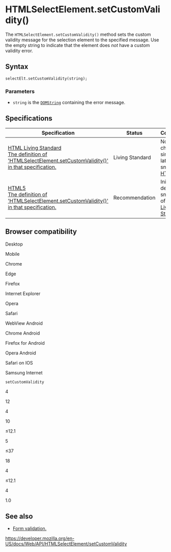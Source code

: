 # HTMLSelectElement.setCustomValidity()

The `HTMLSelectElement.setCustomValidity()` method sets the custom validity message for the selection element to the specified message. Use the empty string to indicate that the element does _not_ have a custom validity error.

## Syntax

    selectElt.setCustomValidity(string);

### Parameters

- `string` is the [`DOMString`](../domstring) containing the error message.

## Specifications

<table><thead><tr class="header"><th>Specification</th><th>Status</th><th>Comment</th></tr></thead><tbody><tr class="odd"><td><a href="https://html.spec.whatwg.org/multipage/#dom-cva-setcustomvalidity">HTML Living Standard<br />
<span class="small">The definition of 'HTMLSelectElement.setCustomValidity()' in that specification.</span></a></td><td><span class="spec-living">Living Standard</span></td><td>No change since the latest snapshot, <a href="https://www.w3.org/TR/html52/">HTML5</a>.</td></tr><tr class="even"><td><a href="https://www.w3.org/TR/html52/forms.html#dom-cva-setcustomvalidity">HTML5<br />
<span class="small">The definition of 'HTMLSelectElement.setCustomValidity()' in that specification.</span></a></td><td><span class="spec-rec">Recommendation</span></td><td>Initial definition, snapshot of <a href="https://html.spec.whatwg.org/multipage/">HTML Living Standard</a></td></tr></tbody></table>

## Browser compatibility

Desktop

Mobile

Chrome

Edge

Firefox

Internet Explorer

Opera

Safari

WebView Android

Chrome Android

Firefox for Android

Opera Android

Safari on IOS

Samsung Internet

`setCustomValidity`

4

12

4

10

≤12.1

5

≤37

18

4

≤12.1

4

1.0

## See also

- [Form validation.](https://developer.mozilla.org/en-US/docs/Web/Guide/HTML/HTML5/Constraint_validation)

<a href="https://developer.mozilla.org/en-US/docs/Web/API/HTMLSelectElement/setCustomValidity" class="_attribution-link">https://developer.mozilla.org/en-US/docs/Web/API/HTMLSelectElement/setCustomValidity</a>
